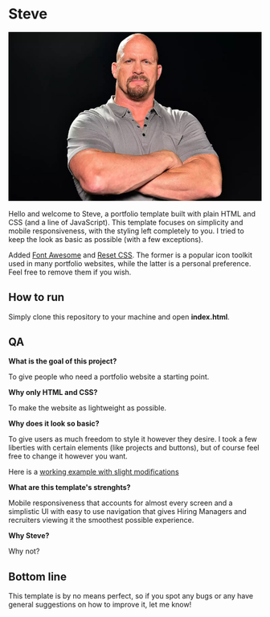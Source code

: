# Steve

![Steve, the mascot](./images/stock-background-copy.jpg)

Hello and welcome to Steve, a portfolio template built with plain HTML and CSS (and a line of JavaScript). This template focuses on simplicity and mobile responsiveness, with the styling left completely to you. I tried to keep the look as basic as possible (with a few exceptions).

Added [Font Awesome](https://fontawesome.com/) and [Reset CSS](https://meyerweb.com/eric/tools/css/reset/). The former is a popular icon toolkit used in many portfolio websites, while the latter is a personal preference. Feel free to remove them if you wish.

## How to run

Simply clone this repository to your machine and open **index.html**.

## QA

**What is the goal of this project?**

To give people who need a portfolio website a starting point.

**Why only HTML and CSS?**

To make the website as lightweight as possible.

**Why does it look so basic?**

To give users as much freedom to style it however they desire. I took a few liberties with certain elements (like projects and buttons), but of course feel free to change it however you want.

Here is a [working example with slight modifications](https://lemonstener.github.io/deyan-portfolio/)

**What are this template's strenghts?**

Mobile responsiveness that accounts for almost every screen and a simplistic UI with easy to use navigation that gives Hiring Managers and recruiters viewing it the smoothest possible experience. 

**Why Steve?**

Why not?

## Bottom line

This template is by no means perfect, so if you spot any bugs or any have general suggestions on how to improve it, let me know!